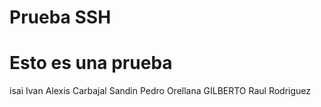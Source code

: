 # Prueba SSH

# Esto es una prueba

isai
Ivan Alexis Carbajal Sandin
Pedro Orellana
GILBERTO
Raul Rodriguez
